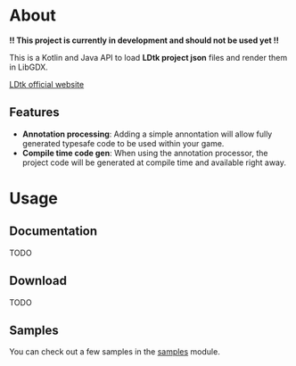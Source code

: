 
# About
**!! This project is currently in development and should not be used yet !!**

This is a Kotlin and Java API to load **LDtk project json** files and render them in LibGDX.

[LDtk official website](https://ldtk.io/)

## Features
- **Annotation processing**: Adding a simple annontation will allow fully generated typesafe code to be used within your game.
- **Compile time code gen**: When using the annotation processor, the project code will be generated at compile time and available right away.


# Usage
## Documentation

TODO

## Download

TODO

## Samples

You can check out a few samples in the [samples](samples) module.
